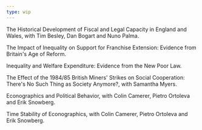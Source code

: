 ```yaml
---
type: wip
---
```


The Historical Development of Fiscal and Legal Capacity in England and Wales, with Tim Besley, Dan Bogart and Nuno Palma.

The Impact of Inequality on Support for Franchise Extension: Evidence from Britain's Age of Reform.

Inequality and Welfare Expenditure: Evidence from the New Poor Law.

The Effect of the 1984/85 British Miners' Strikes on Social Cooperation: There's No Such Thing as Society Anymore?, with Samantha Myers.

Econographics and Political Behavior, with Colin Camerer, Pietro Ortoleva and Erik Snowberg.

Time Stability of Econographics, with Colin Camerer, Pietro Ortoleva and Erik Snowberg.
